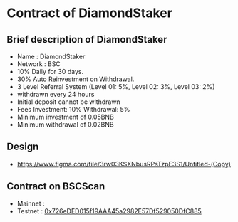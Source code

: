 # Contract of DiamondStaker

## Brief description of DiamondStaker
- Name : DiamondStaker
- Network : BSC
- 10% Daily for 30 days.
- 30% Auto Reinvestment on Withdrawal.
- 3 Level Referral System (Level 01: 5%, Level 02: 3%, Level 03: 2%)
- withdrawn every 24 hours
- Initial deposit cannot be withdrawn
- Fees
  Investment: 10%
  Withdrawal: 5%
- Minimum investment of 0.05BNB
- Minimum withdrawal of 0.02BNB

## Design
- https://www.figma.com/file/3rw03KSXNbusRPsTzpE3S1/Untitled-(Copy)

## Contract on BSCScan
- Mainnet : []()
- Testnet : [0x726eDED015f19AAA45a2982E57Df529050DfC885](https://testnet.bscscan.com/address/0x726eDED015f19AAA45a2982E57Df529050DfC885)
